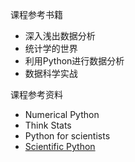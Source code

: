   课程参考书籍
  
  * 深入浅出数据分析
  * 统计学的世界
  * 利用Python进行数据分析
  * 数据科学实战

课程参考资料

  * Numerical Python
  * Think Stats
  * Python for scientists
  * [Scientific Python](http://www.scipy-lectures.org/)

 